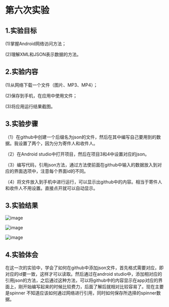 # 第六次实验

## 1.实验目标

(1)掌握Android网络访问方法；

(2)理解XML和JSON表示数据的方法。

## 2.实验内容
(1)从网络下载一个文件（图片、MP3、MP4）；

(2)保存到手机，在应用中使用文件；

(3)将应用运行结果截图。

## 3.实验步骤
（1）在github中创建一个后缀名为json的文件，然后在其中编写自己要用到的数据。我设置了两个，因为分为寄件人和收件人。

（2）在Android studio中打开项目，然后在项目3和4中设置对应的json。

（3）编写代码，引用json方法，通过方法使前面在github中输入的数据放入到对应的界面选项中，注意每个界面id的不同。

（4）将文件放入到手机中进行运行，可以显示出github中的内容。相当于寄件人和收件人不用设置。直接点开就可以自动显示。

## 3.实验结果

![image](https://github.com/Zhaohongh/android-labs-2018/blob/master/soft1614080902424/%E5%AE%9E%E9%AA%8C6-%E7%BD%91%E7%BB%9C%E5%AF%84%E4%BB%B6%E7%95%8C%E9%9D%A2.png)

![image](https://github.com/Zhaohongh/android-labs-2018/blob/master/soft1614080902424/%E5%AE%9E%E9%AA%8C6-%E7%BD%91%E7%BB%9C%E6%8F%90%E4%BA%A4%E7%95%8C%E9%9D%A2.png)

![image](https://github.com/Zhaohongh/android-labs-2018/blob/master/soft1614080902424/%E5%AE%9E%E9%AA%8C6-%E7%BD%91%E7%BB%9C%E6%94%B6%E4%BB%B6%E7%95%8C%E9%9D%A2.png)

## 4.实验体会
在这一次的实验中，学会了如何在github中添加json文件，首先格式需要对应，即对应的id要一致，这样才可以读取。然后通过在android studio中，添加相对应的
引用json的方法，之后通过这种方法，可以将github中的内容显示在app对应的界面上，刚开始编写起来的时候比较费力，后面了解后就相对比较容易了。现在主要是spinner
不知道应该如何通过网络进行引用，同时如何保存所选择的spinner数据。
